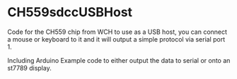 # CH559sdccUSBHost



Code for the CH559 chip from WCH to use as a USB host, you can connect a mouse or keyboard to it and it will output a simple protocol via serial port 1.

Including Arduino Example code to either output the data to serial or onto an st7789 display.
